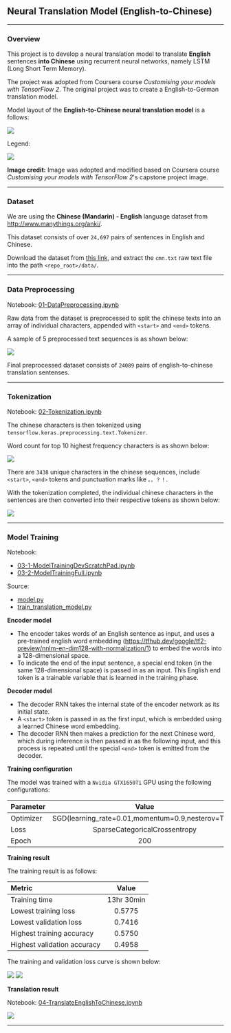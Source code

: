 ## Neural Translation Model (English-to-Chinese)

---

### Overview

This project is to develop a neural translation model to translate **English** sentences **into Chinese** using recurrent neural networks, namely LSTM (Long Short Term Memory).

The project was adopted from Coursera course *Customising your models with TensorFlow 2*. The original project was to create a English-to-German translation model.

Model layout of the **English-to-Chinese neural translation model** is a follows:

<img src='images/neural_translation_model_chinese.png'>

Legend:

<img src='images/neural_translation_model_key.png'>

<p><b>Image credit:</b> Image was adopted and modified based on Coursera course <i>Customising your models with TensorFlow 2</i>'s capstone project image.</p>

---

### Dataset

We are using the **Chinese (Mandarin) - English** language dataset from http://www.manythings.org/anki/.

This dataset consists of over `24,697` pairs of sentences in English and Chinese.

Download the dataset from <a href='http://www.manythings.org/anki/cmn-eng.zip'>this link</a>, and extract the `cmn.txt` raw text file into the path `<repo_root>/data/`.

---

### Data Preprocessing

Notebook: <a href='01-DataPreprocessing.ipynb'>01-DataPreprocessing.ipynb</a>

Raw data from the dataset is preprocessed to split the chinese texts into an array of individual characters, appended with `<start>` and `<end>` tokens.

A sample of 5 preprocessed text sequences is as shown below:

<img src='images/DataPreprocessing-01.png'>

Final preprocessed dataset consists of `24089` pairs of english-to-chinese translation sentenses.

---

### Tokenization

Notebook: <a href='02-Tokenization.ipynb'>02-Tokenization.ipynb</a>

The chinese characters is then tokenized using `tensorflow.keras.preprocessing.text.Tokenizer`.

Word count for top 10 highest frequency characters is as shown below:

<img src='images/Tokenization-01.png'>

There are `3438` unique characters in the chinese sequences, include `<start>`, `<end>` tokens and punctuation marks like `。，？！`.

With the tokenization completed, the individual chinese characters in the sentences are then converted into their respective tokens as shown below:

<img src='images/Tokenization-02.png'>

---

### Model Training

Notebook: 
- <a href='03-1-ModelTrainingDevScratchPad.ipynb'>03-1-ModelTrainingDevScratchPad.ipynb</a>
- <a href='03-2-ModelTrainingFull.ipynb'>03-2-ModelTrainingFull.ipynb</a>

Source:
- <a href='src/model.py'>model.py</a>
- <a href='src/train_translation_model.py'>train_translation_model.py</a>

**Encoder model**

- The encoder takes words of an English sentence as input, and uses a pre-trained english word embedding (https://tfhub.dev/google/tf2-preview/nnlm-en-dim128-with-normalization/1) to embed the words into a 128-dimensional space. 
- To indicate the end of the input sentence, a special end token (in the same 128-dimensional space) is passed in as an input. This English end token is a trainable variable that is learned in the training phase.

**Decoder model**

- The decoder RNN takes the internal state of the encoder network as its initial state. 
- A `<start>` token is passed in as the first input, which is embedded using a learned Chinese word embedding. 
- The decoder RNN then makes a prediction for the next Chinese word, which during inference is then passed in as the following input, and this process is repeated until the special `<end>` token is emitted from the decoder.

**Training configuration**

The model was trained with a `Nvidia GTX1650Ti` GPU using the following configurations:

|Parameter|Value|
|:-|:-:|
|Optimizer|SGD(learning_rate=0.01,momentum=0.9,nesterov=True)|
|Loss|SparseCategoricalCrossentropy|
|Epoch|200|

**Training result**

The training result is as follows:

|Metric|Value|
|:-|:-:|
|Training time|13hr 30min|
|Lowest training loss|0.5775|
|Lowest validation loss|0.7416|
|Highest training accuracy|0.5750|
|Highest validation accuracy|0.4958|

The training and validation loss curve is shown below:

<img src='images/loss_curve.png'>
<img src='images/accuracy_curve.png'>

**Translation result**

Notebook: <a href='04-TranslateEnglishToChinese.ipynb'>04-TranslateEnglishToChinese.ipynb</a>

<img src='images/translation-01.png'>

---